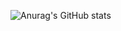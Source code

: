![Anurag's GitHub stats](https://github-readme-stats.vercel.app/api?username=anuraghazra&theme=vue-dark&show_icons=true)


